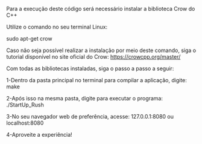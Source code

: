 Para a execução deste código será necessário instalar a biblioteca Crow do C++

Utilize o comando no seu terminal Linux: 

sudo apt-get crow

Caso não seja possível realizar a instalação por meio deste comando, siga o tutorial disponível no site oficial do Crow: https://crowcpp.org/master/

Com todas as bibliotecas instaladas, siga o passo a passo a seguir:

1-Dentro da pasta principal no terminal para compilar a aplicação, digite: make

2-Após isso na mesma pasta, digite para executar o programa: ./StartUp_Rush

3-No seu navegador web de preferência, acesse: 127.0.0.1:8080 ou localhost:8080

4-Aproveite a experiência!